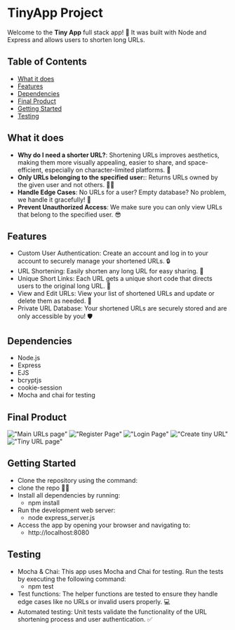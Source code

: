 # TinyApp Project

Welcome to the **Tiny App** full stack app! 🎉 It was built with Node and Express and allows users to shorten long URLs.

## Table of Contents

- [What it does](#what-it-does)
- [Features](#features)
- [Dependencies](#dependencies)
- [Final Product](#final-product)
- [Getting Started](#getting-started)
- [Testing](#testing)

## What it does

- **Why do I need a shorter URL?**: Shortening URLs improves aesthetics, making them more visually appealing, easier to share, and space-efficient, especially on character-limited platforms. 💪
- **Only URLs belonging to the specified user:**: Returns URLs owned by the given user and not others. 🕵️‍♂️
- **Handle Edge Cases**: No URLs for a user? Empty database? No problem, we handle it gracefully! 🙌
- **Prevent Unauthorized Access**: We make sure you can only view URLs that belong to the specified user. 😎

## Features

- Custom User Authentication: Create an account and log in to your account to securely manage your shortened URLs. 🔒
- URL Shortening: Easily shorten any long URL for easy sharing. 🎯
- Unique Short Links: Each URL gets a unique short code that directs users to the original long URL. 🧩
- View and Edit URLs: View your list of shortened URLs and update or delete them as needed. 🔄
- Private URL Database: Your shortened URLs are securely stored and are only accessible by you! 🛡️

## Dependencies

- Node.js
- Express
- EJS
- bcryptjs
- cookie-session
- Mocha and chai for testing

## Final Product

!["Main URLs page"](https://github.com/alemolina43/tinyapp/blob/feature/user-registration/docs/myUrls.png?raw=true)
!["Register Page"](https://github.com/alemolina43/tinyapp/blob/feature/user-registration/docs/Register.png?raw=true)
!["Login Page"](https://github.com/alemolina43/tinyapp/blob/feature/user-registration/docs/Register.png?raw=true)
!["Create tiny URL"](https://github.com/alemolina43/tinyapp/blob/feature/user-registration/docs/Create_tinyURL.png?raw=true)
!["Tiny URL page"](https://github.com/alemolina43/tinyapp/blob/feature/user-registration/docs/Edit_redirect_TURL.png?raw=true)

## Getting Started

- Clone the repository using the command:
- clone the repo 💅🏻
- Install all dependencies by running:
  - npm install
- Run the development web server:
  - node express_server.js
- Access the app by opening your browser and navigating to:
  - http://localhost:8080

## Testing

- Mocha & Chai: This app uses Mocha and Chai for testing. Run the tests by executing the following command:
  - npm test
- Test functions: The helper functions are tested to ensure they handle edge cases like no URLs or invalid users properly. 💻
- Automated testing: Unit tests validate the functionality of the URL shortening process and user authentication. ✅
